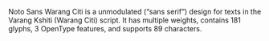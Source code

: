 Noto Sans Warang Citi is a unmodulated (“sans serif”) design for texts in the Varang Kshiti (Warang Citi) script. It has multiple weights, contains 181 glyphs, 3 OpenType features, and supports 89 characters.